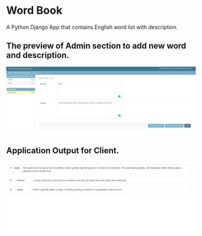 # Word Book
 A Python Django App that contains English word list with description.


The preview of Admin section to add new word and description.
---
![The preview of admin section to add new word and description.](Admin1.PNG)

Application Output for Client.
---
![Application Output for Client](View1.PNG)
